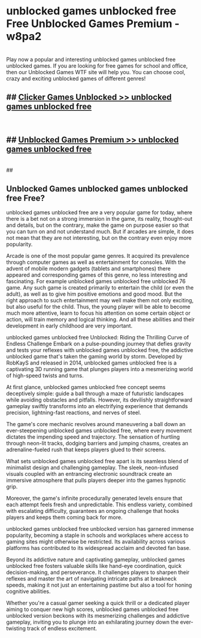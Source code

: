 # unblocked games unblocked free  Free Unblocked Games Premium - w8pa2 <br>
<br>
Play now a popular and interesting unblocked games unblocked free unblocked games. If you are looking for free games for school and office, then our Unblocked Games WTF site will help you. You can choose cool, crazy and exciting unblocked games of different genres!


## ##  [Clicker Games Unblocked >> unblocked games unblocked free](http://freeplayer.one?title=unblocked_games_unblocked_free&ref=UGames)
  <br>

##  ## [Unblocked Games Premium >> unblocked games unblocked free](http://freeplayer.one?title=unblocked_games_unblocked_free&ref=UGames)
  <br>
  ##



## Unblocked Games unblocked games unblocked free Free?

unblocked games unblocked free are a very popular game for today, where there is a bet not on a strong immersion in the game, its reality, thought-out and details, but on the contrary, make the game on purpose easier so that you can turn on and not understand much. But if arcades are simple, it does not mean that they are not interesting, but on the contrary even enjoy more popularity.

Arcade is one of the most popular game genres. It acquired its prevalence through computer games as well as entertainment for consoles. With the advent of mobile modern gadgets (tablets and smartphones) there appeared and corresponding games of this genre, no less interesting and fascinating. For example unblocked games unblocked free unblocked 76 game. Any such game is created primarily to entertain the child (or even the adult), as well as to give him positive emotions and good mood. But the right approach to such entertainment may well make them not only exciting, but also useful for the child. Thus, the young player will be able to become much more attentive, learn to focus his attention on some certain object or action, will train memory and logical thinking. And all these abilities and their development in early childhood are very important.

unblocked games unblocked free Unblocked: Riding the Thrilling Curve of Endless Challenge
Embark on a pulse-pounding journey that defies gravity and tests your reflexes with unblocked games unblocked free, the addictive unblocked game that's taken the gaming world by storm. Developed by RobKayS and released in 2014, unblocked games unblocked free is a captivating 3D running game that plunges players into a mesmerizing world of high-speed twists and turns.

At first glance, unblocked games unblocked free concept seems deceptively simple: guide a ball through a maze of futuristic landscapes while avoiding obstacles and pitfalls. However, its devilishly straightforward gameplay swiftly transforms into an electrifying experience that demands precision, lightning-fast reactions, and nerves of steel.

The game's core mechanic revolves around maneuvering a ball down an ever-steepening unblocked games unblocked free, where every movement dictates the impending speed and trajectory. The sensation of hurtling through neon-lit tracks, dodging barriers and jumping chasms, creates an adrenaline-fueled rush that keeps players glued to their screens.

What sets unblocked games unblocked free apart is its seamless blend of minimalist design and challenging gameplay. The sleek, neon-infused visuals coupled with an entrancing electronic soundtrack create an immersive atmosphere that pulls players deeper into the games hypnotic grip.

Moreover, the game's infinite procedurally generated levels ensure that each attempt feels fresh and unpredictable. This endless variety, combined with escalating difficulty, guarantees an ongoing challenge that hooks players and keeps them coming back for more.

unblocked games unblocked free unblocked version has garnered immense popularity, becoming a staple in schools and workplaces where access to gaming sites might otherwise be restricted. Its availability across various platforms has contributed to its widespread acclaim and devoted fan base.

Beyond its addictive nature and captivating gameplay, unblocked games unblocked free fosters valuable skills like hand-eye coordination, quick decision-making, and perseverance. It challenges players to sharpen their reflexes and master the art of navigating intricate paths at breakneck speeds, making it not just an entertaining pastime but also a tool for honing cognitive abilities.

Whether you're a casual gamer seeking a quick thrill or a dedicated player aiming to conquer new high scores, unblocked games unblocked free unblocked version beckons with its mesmerizing challenges and addictive gameplay, inviting you to plunge into an exhilarating journey down the ever-twisting track of endless excitement.
